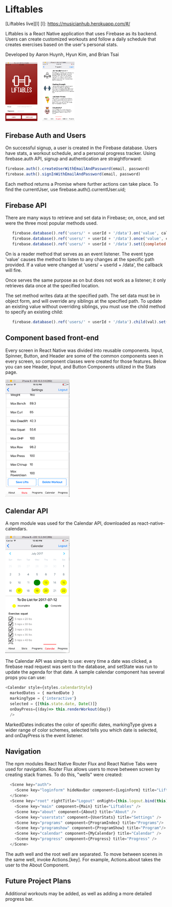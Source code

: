 # Liftables

[Liftables live][l]
[l]: https://musicianhub.herokuapp.com/#/


Liftables is a React Native application that uses Firebase as its backend. Users can create customized workouts and follow a daily schedule that creates exercises based on the user's personal stats.

Developed by Aaron Huynh, Hyun Kim, and Brian Tsai

<!-- ![image of Sample Schedule](/docs/photos/homepage.png) -->
<img src="/docs/photos/homepage.png" alt="homepage" width="100"/>&nbsp;&nbsp;&nbsp;
<img src="/docs/photos/workouts.png" alt="workouts" width="100"/>

## Firebase Auth and Users

On successful signup, a user is created in the Firebase database. Users have stats, a workout schedule, and a personal progress tracker. Using firebase.auth API, signup and authentication are straightforward:

```javascript
firebase.auth().createUserWithEmailAndPassword(email, password)
firebase.auth().signInWithEmailAndPassword(email, password)
```

Each method returns a Promise where further actions can take place. To find the currentUser, use firebase.auth().currentUser.uid;


## Firebase API

There are many ways to retrieve and set data in Firebase; on,
once, and set were the three most popular methods used.

```javascript
   firebase.database().ref('users/' + userId + '/data').on('value', callback)
   firebase.database().ref('users/' + userId + '/data').once('value', callback)
   firebase.database().ref('users/' + userId + '/data').set({completed: 5})
```

On is a reader method that serves as an event listener. The event type 'value' causes the method to listen to any changes at the specific path provided. If a value were changed at 'users/ + userId + /data', the callback will fire.


Once serves the same purpose as on but does not work as a listener; it only retrieves data once at the specified location.

The set method writes data at the specified path. The set data must be in object form, and will override any siblings at the specified path. To update an existing value without overriding siblings, you must use the child method to specify
an existing child:

```javascript
   firebase.database().ref('users/' + userId + '/data').child(val).set(newValue);
```

## Component based front-end

Every screen in React Native was divided into reusable components. Input, Spinner, Button, and Header are some of the common components seen in every screen, so component classes were created for those features. Below you can see Header, Input, and Button Components utilized in the Stats page.


<img src="/docs/photos/components.png" alt="components" width= "200"/>

## Calendar API

A npm module was used for the Calendar API, downloaded as react-native-calendars.

<img src="/docs/photos/calendar.png" alt="calendar" width= "200"/>

The Calendar API was simple to use: every time a date was clicked, a firebase read request was sent to the database,
and setState was run to update the agenda for that date.
A sample calendar component has several props you can use:

```javascript
<Calendar style={styles.calendarStyle}
  markedDates = { markedDate }
  markingType = {'interactive'}
  selected = {[this.state.date, Date()]}
  onDayPress={(day)=> this.renderWorkout(day)}
  />
```

MarkedDates indicates the color of specific dates, markingType gives a wider range of color schemes, selected tells you which date is selected, and onDayPress is the event listener.


## Navigation

The npm modules React Native Router Flux and React Native Tabs were used
for navigation. Router Flux allows users to move between screen
by creating stack frames. To do this, "wells" were created:

```javascript
  <Scene key="auth">
    <Scene key="loginform" hideNavBar component={LoginForm} title="Liftables" initial={true} />
  </Scene>
  <Scene key="root" rightTitle="Logout" onRight={this.logout.bind(this)}>
    <Scene key="main" component={Main} title="Liftables" />
    <Scene key="about" component={About} title="About" />
    <Scene key="userstats" component={UserStats} title="Settings" />
    <Scene key="programs" component={ProgramIndex} title="Programs"/>
    <Scene key="programshow" component={ProgramShow} title="Program"/>
    <Scene key="calendar" component={MyCalendar} title="Calendar" />
    <Scene key="progress" component={Progress} title="Progress" />
  </Scene>
```

The auth well and the root well are separated. To move between scenes in the same well, invoke Actions.[key]. For example, Actions.about takes the user to the About Component.


## Future Project Plans

Additional workouts may be added, as well as adding a more detailed progress bar.
